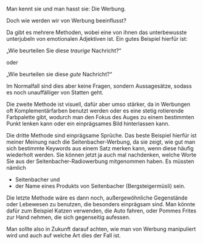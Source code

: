 Man kennt sie und man hasst sie: Die Werbung.

Doch wie werden wir von Werbung beeinflusst?

Da gibt es mehrere Methoden, wobei eine von ihnen das unterbewusste unterjubeln von emotionalen Adjektiven ist. Ein gutes Beispiel hierfür ist:

„Wie beurteilen Sie diese _traurige_ Nachricht?“

oder

„Wie beurteilen sie diese _gute_ Nachricht?“

Im Normalfall sind dies aber keine Fragen, sondern Aussagesätze, sodass es noch unauffälliger von Statten geht.

Die zweite Methode ist visuell, dafür aber umso stärker, da in Werbungen oft Komplementärfarben benutzt werden oder es eine stetig rotierende Farbpalette gibt, wodurch man den Fokus des Auges zu einem bestimmten Punkt lenken kann oder ein einprägsames Bild hinterlassen kann.

Die dritte Methode sind einprägsame Sprüche. Das beste Beispiel hierfür ist meiner Meinung nach die Seitenbacher-Werbung, da sie zeigt, wie gut man sich bestimmte Keywords aus einem Satz merken kann, wenn diese häufig wiederholt werden. Sie können jetzt ja auch mal nachdenken, welche Worte Sie aus der Seitenbacher-Radiowerbung mitgenommen haben. Es müssten nämlich

* Seitenbacher und
* der Name eines Produkts von Seitenbacher (Bergsteigermüsli) sein.

Die letzte Methode wäre es dann noch, außergewöhnliche Gegenstände oder Lebewesen zu benutzen, die besonders einprägsam sind. Man könnte dafür zum Beispiel Katzen verwenden, die Auto fahren, oder Pommes Frites zur Hand nehmen, die sich gegenseitig aufessen.

Man sollte also in Zukunft darauf achten, wie man von Werbung manipuliert wird und auch auf welche Art dies der Fall ist.
